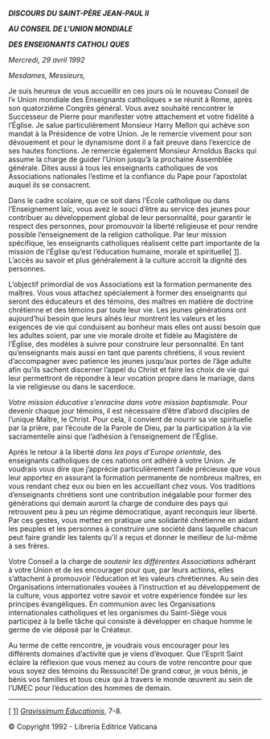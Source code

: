 ***DISCOURS DU SAINT-PÈRE JEAN-PAUL II***

***AU CONSEIL DE L’UNION MONDIALE***

***DES ENSEIGNANTS CATHOLI*** ***QUES***

*Mercredi, 29 avril 1992*

*Mesdames, Messieurs,*

Je suis heureux de vous accueillir en ces jours où le nouveau Conseil de l’« Union mondiale des Enseignants catholiques » se réunit à Rome, après son quatorzième Congrès général. Vous avez souhaité rencontrer le Successeur de Pierre pour manifester votre attachement et votre fidélité à l’Église. Je salue particulièrement Monsieur Harry Mellon qui achève son mandat à la Présidence de votre Union. Je le remercie vivement pour son dévouement et pour le dynamisme dont il a fait preuve dans l’exercice de ses hautes fonctions. Je remercie également Monsieur Arnoldus Backs qui assume la charge de guider l’Union jusqu’à la prochaine Assemblée générale. Dites aussi à tous les enseignants catholiques de vos Associations nationales l’estime et la confiance du Pape pour l’apostolat auquel ils se consacrent.

Dans le cadre scolaire, que ce soit dans l’École catholique ou dans l’Enseignement laïc, vous avez le souci d’être au service des jeunes pour contribuer au développement global de leur personnalité, pour garantir le respect des personnes, pour promouvoir la liberté religieuse et pour rendre possible l’enseignement de la religion catholique. Par leur mission spécifique, les enseignants catholiques réalisent cette part importante de la mission de l’Église qu’est l’éducation humaine, morale et spirituelle[ [1](#_ftn1 "")]. L’accès au savoir et plus généralement à la culture accroit la dignité des personnes.

L’objectif primordial de vos Associations est la formation permanente des maîtres. Vous vous attachez spécialement à former des enseignants qui seront des éducateurs et des témoins, des maîtres en matière de doctrine chrétienne et des témoins par toute leur vie. Les jeunes générations ont aujourd’hui besoin que leurs aînés leur montrent les valeurs et les exigences de vie qui conduisent au bonheur mais elles ont aussi besoin que les adultes soient, par une vie morale droite et fidèle au Magistère de l’Église, des modèles à suivre pour construire leur personnalité. En tant qu’enseignants mais aussi en tant que parents chrétiens, il vous revient d’accompagner avec patience les jeunes jusqu’aux portes de l’âge adulte afin qu’ils sachent discerner l’appel du Christ et faire les choix de vie qui leur permettront de répondre à leur vocation propre dans le mariage, dans la vie religieuse ou dans le sacerdoce.

*Votre mission éducative s’enracine dans votre mission baptismale*. Pour devenir chaque jour témoins, il est nécessaire d’être d’abord disciples de l’unique Maître, le Christ. Pour cela, il convient de nourrir sa vie spirituelle par la prière, par l’écoute de la Parole de Dieu, par la participation à la vie sacramentelle ainsi que l’adhésion à l’enseignement de l’Église.

Après le retour à la liberté *dans les pays d’Europe orientale*, des enseignants catholiques de ces nations ont adhéré à votre Union. Je voudrais vous dire que j’apprécie particulièrement l’aide précieuse que vous leur apportez en assurant la formation permanente de nombreux maîtres, en vous rendant chez eux ou bien en les accueillant chez vous. Vos traditions d’enseignants chrétiens sont une contribution inégalable pour former des générations qui demain auront la charge de conduire des pays qui retrouvent peu à peu un régime démocratique, ayant reconquis leur liberté. Par ces gestes, vous mettez en pratique une solidarité chrétienne en aidant les peuples et les personnes à construire une société dans laquelle chacun peut faire grandir les talents qu’il a reçus et donner le meilleur de lui-même à ses frères.

Votre Conseil a la charge de *soutenir les différentes Associations* adhérant à votre Union et de les encourager pour que, par leurs actions, elles s’attachent à promouvoir l’éducation et les valeurs chrétiennes. Au sein des Organisations internationales vouées à l’instruction et au développement de la culture, vous apportez votre savoir et votre expérience fondée sur les principes évangéliques. En communion avec les Organisations internationales catholiques et les organismes du Saint-Siège vous participez à la belle tâche qui consiste à développer en chaque homme le germe de vie déposé par le Créateur.

Au terme de cette rencontre, je voudrais vous encourager pour les différents domaines d’activité que je viens d’évoquer. Que l’Esprit Saint éclaire la réflexion que vous menez au cours de votre rencontre pour que vous soyez des témoins du Ressuscité! De grand cœur, je vous bénis, je bénis vos familles et tous ceux qui à travers le monde œuvrent au sein de l’UMEC pour l’éducation des hommes de demain.

* * *

[ [1](#_ftnref1 "")] *[Gravissimum Educationis](http://www.vatican.va/archive/hist_councils/ii_vatican_council/documents/vat-ii_decl_19651028_gravissimum-educationis_fr.html)*, 7-8.

© Copyright 1992 - Libreria Editrice Vaticana